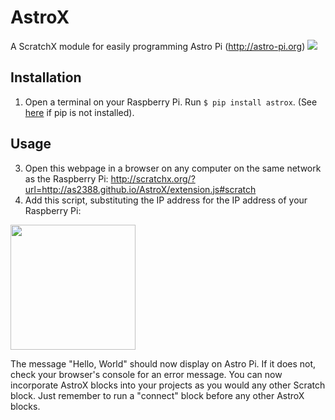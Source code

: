 # AstroX
A ScratchX module for easily programming Astro Pi (http://astro-pi.org)
<img src="https://dl.dropboxusercontent.com/u/60694349/GitHub/AstroX/astrox-screen.png" />

## Installation
1. Open a terminal on your Raspberry Pi. Run ```$ pip install astrox```. (See <a href="https://pip.pypa.io/en/stable/installing/">here</a> if pip is not installed).

## Usage
3. Open this webpage in a browser on any computer on the same network as the Raspberry Pi: http://scratchx.org/?url=http://as2388.github.io/AstroX/extension.js#scratch
4. Add this script, substituting the IP address for the IP address of your Raspberry Pi:

<img width="200" src="https://dl.dropboxusercontent.com/u/60694349/GitHub/AstroX/astro-pi-hello-world.png" />

The message "Hello, World" should now display on Astro Pi. If it does not, check your browser's console for an error message.
You can now incorporate AstroX blocks into your projects as you would any other Scratch block. Just remember to run a "connect" block before any other AstroX blocks.
